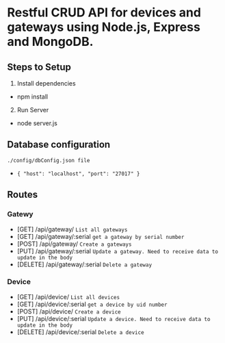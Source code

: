 # Restful CRUD API for devices and gateways using Node.js, Express and MongoDB.

## Steps to Setup

1. Install dependencies

- npm install

2. Run Server

- node server.js

## Database configuration

`./config/dbConfig.json file`

- `{ "host": "localhost", "port": "27017" }`

## Routes

### Gatewy

- [GET] /api/gateway/ `List all gateways`
- [GET] /api/gateway/:serial `get a gateway by serial number`
- [POST] /api/gateway/ `Create a gateways`
- [PUT] /api/gateway/:serial `Update a gateway. Need to receive data to update in the body `
- [DELETE] /api/gateway/:serial `Delete a gateway`

### Device

- [GET] /api/device/ `List all devices`
- [GET] /api/device/:serial `get a device by uid number`
- [POST] /api/device/ `Create a device`
- [PUT] /api/device/:serial `Update a device. Need to receive data to update in the body `
- [DELETE] /api/device/:serial `Delete a device`
